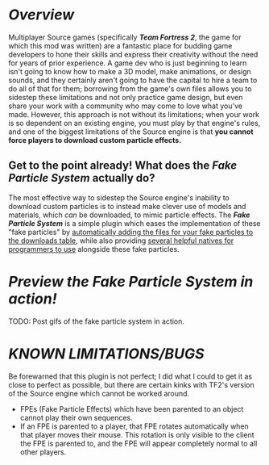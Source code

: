 # *Overview*
Multiplayer Source games (specifically ***Team Fortress 2***, the game for which this mod was written) are a fantastic place for budding game developers to hone their skills and express their creativity without the need for years of prior experience. A game dev who is just beginning to learn isn't going to know how to make a 3D model, make animations, or design sounds, and they certainly aren't going to have the capital to hire a team to do all of that for them; borrowing from the game's own files allows you to sidestep these limitations and not only practice game design, but even share your work with a community who may come to love what you've made. However, this approach is not without its limitations; when your work is so dependent on an existing engine, you must play by that engine's rules, and one of the biggest limitations of the Source engine is that **you cannot force players to download custom particle effects.**

## Get to the point already! What does the ***Fake Particle System*** actually do?
The most effective way to sidestep the Source engine's inability to download custom particles is to instead make clever use of models and materials, which *can* be downloaded, to mimic particle effects. The ***Fake Particle System*** is a simple plugin which eases the implementation of these "fake particles" by [automatically adding the files for your fake particles to the downloads table](https://github.com/SupremeSpookmaster/Fake-Particle-System/blob/main/addons/sourcemod/data/fake_particle_system/fakeparticles.cfg), while also providing [several helpful natives for programmers to use](https://github.com/SupremeSpookmaster/Fake-Particle-System/wiki/Forwards-and-Natives) alongside these fake particles.

# *Preview the Fake Particle System in action!*
TODO: Post gifs of the fake particle system in action.

# *KNOWN LIMITATIONS/BUGS*
Be forewarned that this plugin is not perfect; I did what I could to get it as close to perfect as possible, but there are certain kinks with TF2's version of the Source engine which cannot be worked around.
- FPEs (Fake Particle Effects) which have been parented to an object cannot play their own sequences.
- If an FPE is parented to a player, that FPE rotates automatically when that player moves their mouse. This rotation is only visible to the client the FPE is parented to, and the FPE will appear completely normal to all other players.
